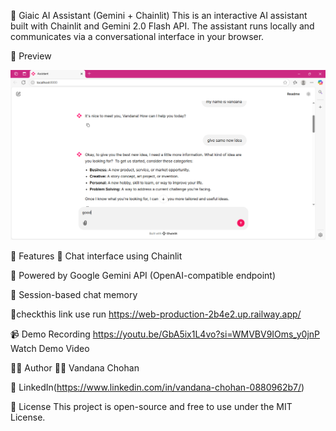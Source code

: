 🧠 Giaic AI Assistant (Gemini + Chainlit)
This is an interactive AI assistant built with Chainlit and Gemini 2.0 Flash API. The assistant runs locally and communicates via a conversational interface in your browser.

📸 Preview

![chatbot](chatbot_chainlit.PNG)

🚀 Features
💬 Chat interface using Chainlit

🔑 Powered by Google Gemini API (OpenAI-compatible endpoint)

📜 Session-based chat memory

🚀checkthis link use run
https://web-production-2b4e2.up.railway.app/

📹 Demo Recording
https://youtu.be/GbA5ix1L4vo?si=WMVBV9IOms_y0jnP
Watch Demo Video

🙋‍♀️ Author
👩‍💻 Vandana Chohan


💼 LinkedIn(https://www.linkedin.com/in/vandana-chohan-0880962b7/)


📝 License
This project is open-source and free to use under the MIT License.
